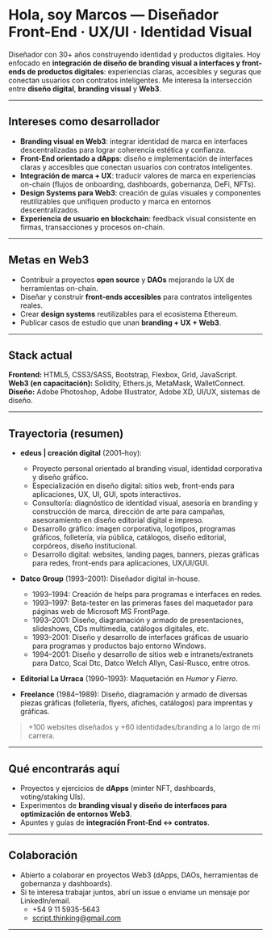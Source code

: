 # Hola, soy Marcos — Diseñador Front-End · UX/UI · Identidad Visual

Diseñador con 30+ años construyendo identidad y productos digitales. Hoy enfocado en **integración de diseño de branding visual a interfaces y front-ends de productos digitales**: experiencias claras, accesibles y seguras que conectan usuarios con contratos inteligentes. Me interesa la intersección entre **diseño digital**, **branding visual** y **Web3**.

---

## Intereses como desarrollador  
- **Branding visual en Web3**: integrar identidad de marca en interfaces descentralizadas para lograr coherencia estética y confianza.  
- **Front-End orientado a dApps**: diseño e implementación de interfaces claras y accesibles que conectan usuarios con contratos inteligentes.  
- **Integración de marca + UX**: traducir valores de marca en experiencias on-chain (flujos de onboarding, dashboards, gobernanza, DeFi, NFTs).  
- **Design Systems para Web3**: creación de guías visuales y componentes reutilizables que unifiquen producto y marca en entornos descentralizados.  
- **Experiencia de usuario en blockchain**: feedback visual consistente en firmas, transacciones y procesos on-chain.  

---

## Metas en Web3
- Contribuir a proyectos **open source** y **DAOs** mejorando la UX de herramientas on-chain.  
- Diseñar y construir **front-ends accesibles** para contratos inteligentes reales.  
- Crear **design systems** reutilizables para el ecosistema Ethereum.  
- Publicar casos de estudio que unan **branding + UX + Web3**.

---

## Stack actual
**Frontend:** HTML5, CSS3/SASS, Bootstrap, Flexbox, Grid, JavaScript.  
**Web3 (en capacitación):** Solidity, Ethers.js, MetaMask, WalletConnect.  
**Diseño:** Adobe Photoshop, Adobe Illustrator, Adobe XD, UI/UX, sistemas de diseño.

---

## Trayectoria (resumen)

- **edeus | creación digital** (2001–hoy):  
  - Proyecto personal orientado al branding visual, identidad corporativa y diseño gráfico.  
  - Especialización en diseño digital: sitios web, front-ends para aplicaciones, UX, UI, GUI, spots interactivos.  
  - Consultoría: diagnóstico de identidad visual, asesoría en branding y construcción de marca, dirección de arte para campañas, asesoramiento en diseño editorial digital e impreso.  
  - Desarrollo gráfico: imagen corporativa, logotipos, programas gráficos, folletería, vía pública, catálogos, diseño editorial, corpóreos, diseño institucional.  
  - Desarrollo digital: websites, landing pages, banners, piezas gráficas para redes, front-ends para aplicaciones, UX/UI/GUI.

- **Datco Group** (1993–2001): Diseñador digital in-house.  
  - 1993–1994: Creación de helps para programas e interfaces en redes.  
  - 1993–1997: Beta-tester en las primeras fases del maquetador para páginas web de Microsoft MS FrontPage.  
  - 1993–2001: Diseño, diagramación y armado de presentaciones, slideshows, CDs multimedia, catálogos digitales, etc.  
  - 1993–2001: Diseño y desarrollo de interfaces gráficas de usuario para programas y productos bajo entorno Windows.  
  - 1994–2001: Diseño y desarrollo de sitios web e intranets/extranets para Datco, Scai Dtc, Datco Welch Allyn, Casi-Rusco, entre otros.

- **Editorial La Urraca** (1990–1993): Maquetación en *Humor* y *Fierro*.  

- **Freelance** (1984–1989): Diseño, diagramación y armado de diversas piezas gráficas (folletería, flyers, afiches, catálogos) para imprentas y gráficas.

> +100 websites diseñados y +60 identidades/branding a lo largo de mi carrera.

---

## Qué encontrarás aquí
- Proyectos y ejercicios de **dApps** (minter NFT, dashboards, voting/staking UIs).  
- Experimentos de **branding visual y diseño de interfaces para optimización de entornos Web3**.  
- Apuntes y guías de **integración Front-End ↔ contratos**.

---

## Colaboración
- Abierto a colaborar en proyectos Web3 (dApps, DAOs, herramientas de gobernanza y dashboards).  
- Si te interesa trabajar juntos, abrí un issue o enviame un mensaje por LinkedIn/email.
  - +54 9 11 5935-5643  
  - script.thinking@gmail.com  
---
